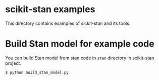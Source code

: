 # scikit-stan examples
This directory contains examples of sickit-stan and its tools.

# Build Stan model for example code

You can build Stan model from stan code in `stan` directory in scikit-stan project.

```bash
$ python build_stan_model.py
```
